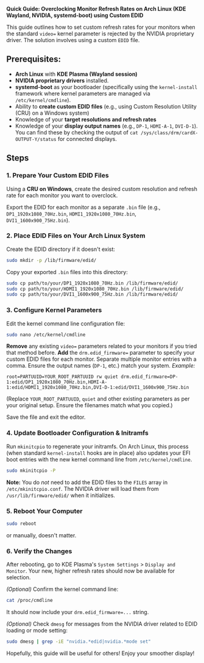 **Quick Guide: Overclocking Monitor Refresh Rates on Arch Linux (KDE Wayland, NVIDIA, systemd-boot) using Custom EDID**

This guide outlines how to set custom refresh rates for your monitors when the standard `video=` kernel parameter is rejected by the NVIDIA proprietary driver. 
The solution involves using a custom `EDID` file.

## Prerequisites:
- **Arch Linux** with **KDE Plasma (Wayland session)**
- **NVIDIA proprietary drivers** installed.
- **systemd-boot** as your bootloader (specifically using the `kernel-install` framework where kernel parameters are managed via `/etc/kernel/cmdline`).
- Ability to **create custom EDID files** (e.g., using Custom Resolution Utility (CRU) on a Windows system)
- Knowledge of your **target resolutions and refresh rates**
- Knowledge of your **display output names** (e.g., `DP-1`, `HDMI-A-1`, `DVI-D-1`). You can find these by checking the output of `cat /sys/class/drm/cardX-OUTPUT-Y/status` for connected displays.

## Steps

### 1. Prepare Your Custom EDID Files

Using a **CRU on Windows**, create the desired custom resolution and refresh rate for each monitor you want to overclock.

Export the EDID for each monitor as a separate `.bin` file (e.g., `DP1_1920x1080_70Hz.bin`, `HDMI1_1920x1080_70Hz.bin`, `DVI1_1600x900_75Hz.bin`).

### 2. Place EDID Files on Your Arch Linux System

Create the EDID directory if it doesn't exist:
```bash
sudo mkdir -p /lib/firmware/edid/
```

Copy your exported `.bin` files into this directory:

```bash
sudo cp path/to/your/DP1_1920x1080_70Hz.bin /lib/firmware/edid/ 
sudo cp path/to/your/HDMI1_1920x1080_70Hz.bin /lib/firmware/edid/ 
sudo cp path/to/your/DVI1_1600x900_75Hz.bin /lib/firmware/edid/
```

### 3. Configure Kernel Parameters

Edit the kernel command line configuration file:

```bash
sudo nano /etc/kernel/cmdline
```

**Remove** any existing `video=` parameters related to your monitors if you tried that method before.
**Add** the `drm.edid_firmware=` parameter to specify your custom EDID files for each monitor. Separate multiple monitor entries with a comma. Ensure the output names (`DP-1`, etc.) match your system. _Example:_

```
root=PARTUUID=YOUR_ROOT_PARTUUID rw quiet drm.edid_firmware=DP-1:edid/DP1_1920x1080_70Hz.bin,HDMI-A-1:edid/HDMI1_1920x1080_70Hz.bin,DVI-D-1:edid/DVI1_1600x900_75Hz.bin
```
(Replace `YOUR_ROOT_PARTUUID`, `quiet` and other existing parameters as per your original setup. Ensure the filenames match what you copied.)

Save the file and exit the editor.

### 4. Update Bootloader Configuration & Initramfs
Run `mkinitcpio` to regenerate your initramfs. On Arch Linux, this process (when standard `kernel-install` hooks are in place) also updates your EFI boot entries with the new kernel command line from `/etc/kernel/cmdline`.

```bash
sudo mkinitcpio -P
```
**Note:** You do _not_ need to add the EDID files to the `FILES` array in `/etc/mkinitcpio.conf`. The NVIDIA driver will load them from `/usr/lib/firmware/edid/` when it initializes.

### 5. Reboot Your Computer
```bash
sudo reboot
```

or manually, doesn't matter.

### 6. Verify the Changes

After rebooting, go to KDE Plasma's `System Settings` > `Display and Monitor`. Your new, higher refresh rates should now be available for selection.

*(Optional)* Confirm the kernel command line:
```bash
cat /proc/cmdline
```
It should now include your `drm.edid_firmware=...` string.

*(Optional)* Check `dmesg` for messages from the NVIDIA driver related to EDID loading or mode setting:
```bash
sudo dmesg | grep -iE "nvidia.*edid|nvidia.*mode set"
```

Hopefully, this guide will be useful for others! Enjoy your smoother display!